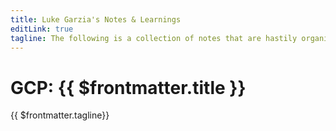 ```yaml
---
title: Luke Garzia's Notes & Learnings
editLink: true
tagline: The following is a collection of notes that are hastily organized.
---
```


# GCP: {{ $frontmatter.title }}

{{ $frontmatter.tagline}}


